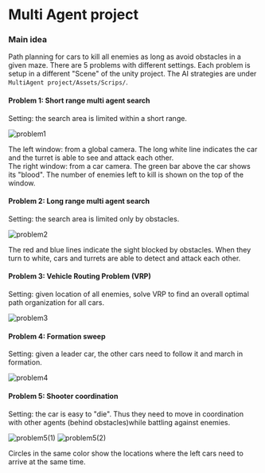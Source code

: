 # Multi Agent project  
### Main idea
Path planning for cars to kill all enemies as long as avoid obstacles in a given maze. There are 5 problems with different settings. Each problem is setup in a different "Scene" of the unity project. The AI strategies are under `MultiAgent project/Assets/Scrips/`.

#### Problem 1: Short range multi agent search
Setting: the search area is limited within a short range.

<img src="http://drive.google.com/uc?export=view&id=1YqB1-rNGIk1jzxcB2DTQNQ4AVIGJ-Dwu" alt="problem1">

The left window: from a global camera. The long white line indicates the car and the turret is able to see and attack each other.  
The right window: from a car camera. The green bar above the car shows its "blood". The number of enemies left to kill is shown on the top of the window.

#### Problem 2: Long range multi agent search  
Setting: the search area is limited only by obstacles.

<img src="http://drive.google.com/uc?export=view&id=1lky4l1nABs87z6k89Eqxy8DyiBL2Hk9F" alt="problem2">

The red and blue lines indicate the sight blocked by obstacles. When they turn to white, cars and turrets are able to detect and attack each other.

#### Problem 3:  Vehicle Routing Problem (VRP)  
Setting: given location of all enemies, solve VRP to find an overall optimal path organization for all cars.

<img src="http://drive.google.com/uc?export=view&id=1eO88yhNXUfxAr0prFq8plIFfBi4uDjgs" alt="problem3">

#### Problem 4: Formation sweep  
Setting: given a leader car, the other cars need to follow it and march in formation.

<img src="http://drive.google.com/uc?export=view&id=1NKFQzI6GS5JZFzxe0UF6h35VcFIehw6x" alt="problem4">

#### Problem 5: Shooter coordination  
Setting: the car is easy to "die". Thus they need to move in coordination with other agents (behind obstacles)while battling against enemies. 

<img src="http://drive.google.com/uc?export=view&id=18lUf91oHo_NDQjrX3BA3b19UyQbE3lip" alt="problem5(1)">
<img src="http://drive.google.com/uc?export=view&id=1Ji1oAg2rdDpkCz1f1Mv4ObhTc29jHUZs" alt="problem5(2)">

Circles in the same color show the locations where the left cars need to arrive at the same time. 
